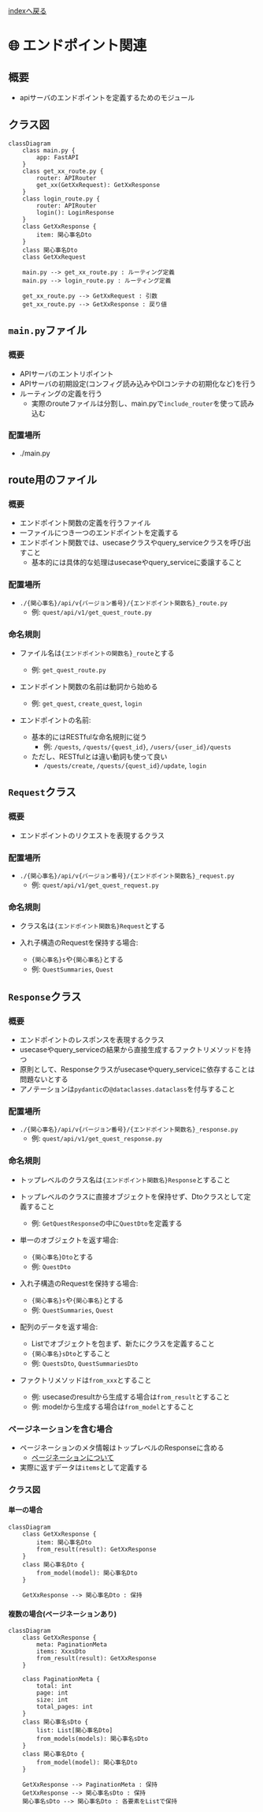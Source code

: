 [indexへ戻る](../index.md)
# 🌐 エンドポイント関連

## 概要
- apiサーバのエンドポイントを定義するためのモジュール

## クラス図
```mermaid
classDiagram
    class main.py {
        app: FastAPI
    }
    class get_xx_route.py {
        router: APIRouter
        get_xx(GetXxRequest): GetXxResponse
    }
    class login_route.py {
        router: APIRouter
        login(): LoginResponse
    }
    class GetXxResponse {
        item: 関心事名Dto
    }
    class 関心事名Dto
    class GetXxRequest

    main.py --> get_xx_route.py : ルーティング定義
    main.py --> login_route.py : ルーティング定義

    get_xx_route.py --> GetXxRequest : 引数
    get_xx_route.py --> GetXxResponse : 戻り値
```

## `main.py`ファイル
### 概要
- APIサーバのエントリポイント
- APIサーバの初期設定(コンフィグ読み込みやDIコンテナの初期化など)を行う
- ルーティングの定義を行う
  - 実際のrouteファイルは分割し、main.pyで`include_router`を使って読み込む

### 配置場所
- ./main.py

## route用のファイル
### 概要
- エンドポイント関数の定義を行うファイル
- 一ファイルにつき一つのエンドポイントを定義する
- エンドポイント関数では、usecaseクラスやquery_serviceクラスを呼び出すこと
  - 基本的には具体的な処理はusecaseやquery_serviceに委譲すること

### 配置場所
- `./{関心事名}/api/v{バージョン番号}/{エンドポイント関数名}_route.py`
  - 例: `quest/api/v1/get_quest_route.py`

### 命名規則
- ファイル名は`{エンドポイントの関数名}_route`とする
  - 例: `get_quest_route.py`

- エンドポイント関数の名前は動詞から始める
  - 例: `get_quest`, `create_quest`, `login`

- エンドポイントの名前: 
  - 基本的にはRESTfulな命名規則に従う
    - 例: `/quests`, `/quests/{quest_id}`, `/users/{user_id}/quests`
  - ただし、RESTfulとは違い動詞も使って良い
    - `/quests/create`, `/quests/{quest_id}/update`, `login`

## `Request`クラス
### 概要
- エンドポイントのリクエストを表現するクラス

### 配置場所
- `./{関心事名}/api/v{バージョン番号}/{エンドポイント関数名}_request.py`
  - 例: `quest/api/v1/get_quest_request.py`

### 命名規則
- クラス名は`{エンドポイント関数名}Request`とする

- 入れ子構造のRequestを保持する場合:
  - `{関心事名}s`や`{関心事名}`とする
  - 例: `QuestSummaries`, `Quest`

## `Response`クラス
### 概要
- エンドポイントのレスポンスを表現するクラス
- usecaseやquery_serviceの結果から直接生成するファクトリメソッドを持つ
- 原則として、Responseクラスがusecaseやquery_serviceに依存することは問題ないとする
- アノテーションは`pydantic`の`@dataclasses.dataclass`を付与すること

### 配置場所
- `./{関心事名}/api/v{バージョン番号}/{エンドポイント関数名}_response.py`
  - 例: `quest/api/v1/get_quest_response.py`

### 命名規則
- トップレベルのクラス名は`{エンドポイント関数名}Response`とすること
- トップレベルのクラスに直接オブジェクトを保持せず、Dtoクラスとして定義すること
  - 例: `GetQuestResponse`の中に`QuestDto`を定義する

- 単一のオブジェクトを返す場合:
  - `{関心事名}Dto`とする
  - 例: `QuestDto`

- 入れ子構造のRequestを保持する場合:
  - `{関心事名}s`や`{関心事名}`とする
  - 例: `QuestSummaries`, `Quest`
  
- 配列のデータを返す場合:
  - Listでオブジェクトを包まず、新たにクラスを定義すること
  - `{関心事名}sDto`とすること
  - 例: `QuestsDto`, `QuestSummariesDto`

- ファクトリメソッドは`from_xxx`とすること
  - 例: usecaseのresultから生成する場合は`from_result`とすること
  - 例: modelから生成する場合は`from_model`とすること

### ページネーションを含む場合
- ページネーションのメタ情報はトップレベルのResponseに含める
  - [ページネーションについて](./ページネーション関連.md)
- 実際に返すデータは`items`として定義する
  
### クラス図
#### 単一の場合
```mermaid
classDiagram
    class GetXxResponse {
        item: 関心事名Dto
        from_result(result): GetXxResponse
    }
    class 関心事名Dto {
        from_model(model): 関心事名Dto
    }

    GetXxResponse --> 関心事名Dto : 保持
```

#### 複数の場合(ページネーションあり)
```mermaid
classDiagram
    class GetXxResponse {
        meta: PaginationMeta
        items: XxxsDto
        from_result(result): GetXxResponse
    }

    class PaginationMeta {
        total: int
        page: int
        size: int
        total_pages: int
    }
    class 関心事名sDto {
        list: List[関心事名Dto]
        from_models(models): 関心事名sDto
    }
    class 関心事名Dto {
        from_model(model): 関心事名Dto
    }

    GetXxResponse --> PaginationMeta : 保持
    GetXxResponse --> 関心事名sDto : 保持
    関心事名sDto --> 関心事名Dto : 各要素をListで保持
```
